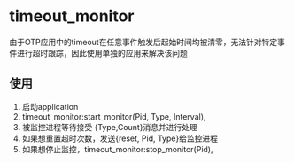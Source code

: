 timeout_monitor
=====

由于OTP应用中的timeout在任意事件触发后起始时间均被清零，无法针对特定事件进行超时跟踪，因此使用单独的应用来解决该问题

使用
----
1. 启动application
2. timeout_monitor:start_monitor(Pid, Type, Interval),
3. 被监控进程等待接受 {Type,Count}消息并进行处理
4. 如果想重置超时次数，发送{reset, Pid, Type}给监控进程
5. 如果想停止监控，timeout_monitor:stop_monitor(Pid),
